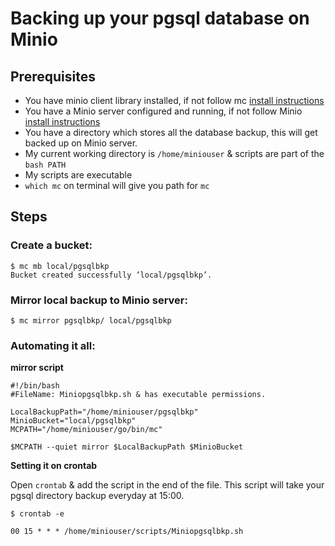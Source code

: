 # Backing up your pgsql database on Minio
## Prerequisites
* You have minio client library installed, if not follow mc [install instructions](https://github.com/minio/mc/blob/master/README.md)
* You have a Minio server configured and running, if not follow Minio [install instructions](https://github.com/minio/minio/blob/master/README.md)
* You have a directory which stores all the database backup, this will get backed up on Minio server.
* My current working directory is ``/home/miniouser`` & scripts are part of the ``bash PATH``
* My scripts are executable
* ``which mc`` on terminal will give you path for ``mc``

## Steps
### Create a bucket:
```
$ mc mb local/pgsqlbkp
Bucket created successfully ‘local/pgsqlbkp’.
```
### Mirror local backup to Minio server:

```
$ mc mirror pgsqlbkp/ local/pgsqlbkp

```
### Automating it all:

**mirror script**
```
#!/bin/bash
#FileName: Miniopgsqlbkp.sh & has executable permissions.

LocalBackupPath="/home/miniouser/pgsqlbkp"
MinioBucket="local/pgsqlbkp"
MCPATH="/home/miniouser/go/bin/mc"

$MCPATH --quiet mirror $LocalBackupPath $MinioBucket

```
**Setting it on crontab**

Open ``crontab`` & add the script in the end of the file. This script will take your pgsql directory backup everyday at 15:00.

```
$ crontab -e

00 15 * * * /home/miniouser/scripts/Miniopgsqlbkp.sh

```
